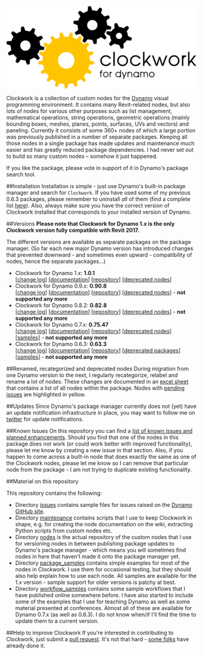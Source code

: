 ﻿![Image](clockwork-logo.png)

Clockwork is a collection of custom nodes for the [Dynamo](http://www.dynamobim.org) visual programming environment. It contains many Revit-related nodes, but also lots of nodes for various other purposes such as list management, mathematical operations, string operations, geometric operations (mainly bounding boxes, meshes, planes, points, surfaces, UVs and vectors) and paneling. Currently it consists of some 360+ nodes of which a large portion was previously published in a number of separate packages. Keeping all those nodes in a single package has made updates and maintenance much easier and has greatly reduced package dependencies. I had never set out to build so many custom nodes – somehow it just happened.

If you like the package, please vote in support of it in Dynamo's package search tool. 

##Installation
Installation is simple - just use Dynamo's built-in package manager and search for ```Clockwork```. If you have used some of my previous 0.6.3 packages, please remember to uninstall *all* of them (find a complete list [here](https://github.com/andydandy74/ClockworkForDynamo/wiki/Deprecated-Nodes-&-Packages#pre-clockwork-packages)). Also, always make sure you have the correct version of Clockwork installed that corresponds to your installed version of Dynamo.

##Versions
**Please note that Clockwork for Dynamo 1.x is the only Clockwork version fully compatible with Revit 2017.**

The different versions are available as separate packages on the package manager. (So far each new major Dynamo version has introduced changes that prevented downward - and sometimes even upward - compatibility of nodes, hence the separate packages...)
- Clockwork for Dynamo 1.x: **1.0.1**<br>[[change log](https://github.com/andydandy74/ClockworkForDynamo/wiki/Version-History#clockwork-for-dynamo-1x)] [[documentation](https://github.com/andydandy74/ClockworkForDynamo/wiki/1.x-Node-Documentation)] [[repository](https://github.com/andydandy74/ClockworkForDynamo/tree/master/nodes/1.x)] [[deprecated nodes](https://github.com/andydandy74/ClockworkForDynamo/wiki/Deprecated-Nodes-&-Packages#clockwork-for-dynamo-1x)]
- Clockwork for Dynamo 0.9.x: **0.90.8**<br>[[change log](https://github.com/andydandy74/ClockworkForDynamo/wiki/Version-History#clockwork-for-dynamo-09x)] [[documentation](https://github.com/andydandy74/ClockworkForDynamo/wiki/0.9.x-Node-Documentation)] [[repository](https://github.com/andydandy74/ClockworkForDynamo/tree/master/nodes/0.9.x)] [[deprecated nodes](https://github.com/andydandy74/ClockworkForDynamo/wiki/Deprecated-Nodes-&-Packages#clockwork-for-dynamo-09x)] - **not supported any more**
- Clockwork for Dynamo 0.8.2: **0.82.8**<br>[[change log](https://github.com/andydandy74/ClockworkForDynamo/wiki/Version-History#clockwork-for-dynamo-082)] [[documentation](https://github.com/andydandy74/ClockworkForDynamo/wiki/0.8.x-Node-Documentation)] [[repository](https://github.com/andydandy74/ClockworkForDynamo/tree/master/nodes/0.8.x)] [[deprecated nodes](https://github.com/andydandy74/ClockworkForDynamo/wiki/Deprecated-Nodes-&-Packages#clockwork-for-dynamo-082)] - **not supported any more**
- Clockwork for Dynamo 0.7.x: **0.75.47**<br>[[change log](https://github.com/andydandy74/ClockworkForDynamo/wiki/Version-History#clockwork-for-dynamo-07x)] [[documentation](https://github.com/andydandy74/ClockworkForDynamo/wiki/0.7.x-Node-Documentation)] [[repository](https://github.com/andydandy74/ClockworkForDynamo/tree/master/nodes/0.7.x)] [[deprecated nodes](https://github.com/andydandy74/ClockworkForDynamo/wiki/Deprecated-Nodes-&-Packages#clockwork-for-dynamo-07x)] [[samples](https://github.com/andydandy74/ClockworkForDynamo/tree/master/package_samples/0.7.x)] - **not supported any more**
- Clockwork for Dynamo 0.6.3: **0.63.3**<br>[[change log](https://github.com/andydandy74/ClockworkForDynamo/wiki/Version-History#clockwork-for-dynamo-063)] [[documentation](https://github.com/andydandy74/ClockworkForDynamo/wiki/0.6.3-Node-Documentation)] [[repository](https://github.com/andydandy74/ClockworkForDynamo/tree/master/nodes/0.6.3)] [[deprecated packages](https://github.com/andydandy74/ClockworkForDynamo/wiki/Deprecated-Nodes-&-Packages#pre-clockwork-packages)] [[samples](https://github.com/andydandy74/ClockworkForDynamo/tree/master/package_samples/0.6.3)] - **not supported any more**

##Renamed, recategorized and deprecated nodes
During migration from one Dynamo version to the next, I regularly recategorize, relabel and rename a lot of nodes. These changes are documented in an [excel sheet](https://github.com/andydandy74/ClockworkForDynamo/raw/master/NodeList.xls) that contains a list of all nodes within the package. Nodes with [pending issues](https://github.com/andydandy74/ClockworkForDynamo/issues) are highlighted in yellow.

##Updates
Since Dynamo's package manager currently does not (yet) have an update notification infrastructure in place, you may want to follow me on [twitter](https://twitter.com/a_dieckmann) for update notifications.

##Known Issues
On this repository you can find a [list of known issues and planned enhancements](https://github.com/andydandy74/ClockworkForDynamo/issues). Should you find that one of the nodes in this package does not work (or could work better with improved functionality), please let me know by creating a new issue in that section. Also, if you happen to come across a built-in node that does exactly the same as one of the Clockwork nodes, please let me know so I can remove that particular node from the package - I am not trying to duplicate existing functionality.

##Material on this repository

This repository contains the following:
- Directory [issues](issues) contains sample files for issues raised on the [Dynamo GitHub site](https://github.com/DynamoDS/Dynamo).
- Directory [maintenance](maintenance) contains scripts that I use to keep Clockwork in shape, e.g. for creating the node documentation on the wiki, extracting Python scripts from custom nodes etc.
- Directory [nodes](nodes) is the actual repository of the custom nodes that I use for versioning nodes in between publishing package updates to Dynamo's package manager - which means you will sometimes find nodes in here that haven't made it onto the package manager yet.
- Directory [package_samples](package_samples) contains simple examples for most of the nodes in Clockwork. I use them for occasional testing, but they should also help explain how to use each node. All samples are available for the 1.x version - sample support for older versions is patchy at best.
- Directory [workflow_samples](workflow_samples) contains some sample workflows that I have published online somewhere before. I have also started to include some of the examples that I use for teaching Dynamo as well as some material presented at conferences. Almost all of these are available for Dynamo 0.7.x (as well as 0.6.3). I do not know when/if I'll find the time to update them to a current version.

##Help to improve Clockwork
If you're interested in contributing to Clockwork, just submit a [pull request](https://github.com/andydandy74/ClockworkForDynamo/pulls). It's not that hard - [some folks](https://github.com/andydandy74/ClockworkForDynamo/graphs/contributors) have already done it. 

